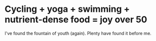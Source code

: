 # Cycling + yoga + swimming + nutrient-dense food = joy over 50

I've found the fountain of youth (again). Plenty have found it before me.
